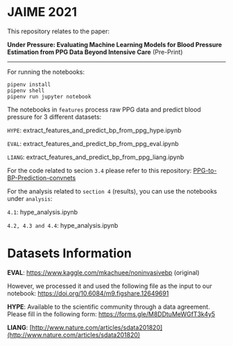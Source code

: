 # JAIME 2021

This repository relates to the paper:

**Under Pressure: Evaluating Machine Learning Models for Blood Pressure Estimation from PPG Data Beyond Intensive Care** (Pre-Print)

----
For running the notebooks:

```
pipenv install
pipenv shell
pipenv run jupyter notebook
```

The notebooks in `features` process raw PPG data and predict blood pressure for 3 different datasets:

`HYPE`: extract_features_and_predict_bp_from_ppg_hype.ipynb

`EVAL`: extract_features_and_predict_bp_from_ppg_eval.ipynb

`LIANG`: extract_features_and_predict_bp_from_ppg_liang.ipynb

For the code related to secion `3.4` please refer to this repository:
[PPG-to-BP-Prediction-convnets](https://github.com/suparno89/PPG-to-BP-Prediction-convnets)

For the analysis related to `section 4` (results), you can use the notebooks under `analysis`:

`4.1`: hype_analysis.ipynb

`4.2, 4.3 and 4.4`: hype_analysis.ipynb

# Datasets Information

**EVAL**: https://www.kaggle.com/mkachuee/noninvasivebp (original)

However, we processed it and used the following file as the input to our notebook: https://doi.org/10.6084/m9.figshare.12649691


**HYPE**: Available to the scientific community through a data agreement. Please fill in the following form: https://forms.gle/M8DDtuMeWGfT3k4y5

**LIANG**: [http://www.nature.com/articles/sdata201820](http://www.nature.com/articles/sdata201820)
